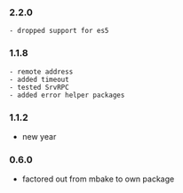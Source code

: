   ### 2.2.0
    - dropped support for es5
 
 ### 1.1.8
    - remote address
    - added timeout
    - tested SrvRPC
    - added error helper packages

### 1.1.2
- new year

### 0.6.0
- factored out from mbake to own package
